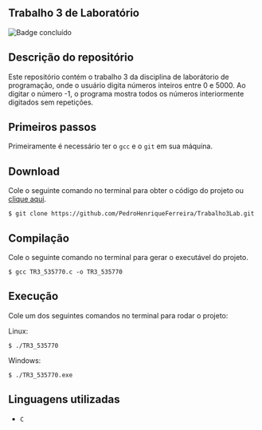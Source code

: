 ## Trabalho 3 de Laboratório
![Badge concluído](http://img.shields.io/static/v1?label=STATUS&message=CONCLUÍDO&color=GREEN&style=for-the-badge)

## Descrição do repositório
Este repositório contém o trabalho 3 da disciplina de laborátorio de programação, onde o usuário digita números inteiros entre 0 e 5000. Ao digitar o número -1, o programa mostra todos os números interiormente digitados sem repetições.

## Primeiros passos
Primeiramente é necessário ter o `gcc` e o `git` em sua máquina.

## Download
Cole o seguinte comando no terminal para obter o código do projeto ou [clique aqui](https://github.com/PedroHenriqueFerreira/Trabalho3Lab/archive/refs/heads/main.zip).
```
$ git clone https://github.com/PedroHenriqueFerreira/Trabalho3Lab.git 
```

## Compilação
Cole o seguinte comando no terminal para gerar o executável do projeto.
```
$ gcc TR3_535770.c -o TR3_535770
```

## Execução
Cole um dos seguintes comandos no terminal para rodar o projeto:

Linux:
```
$ ./TR3_535770
```

Windows:
```
$ ./TR3_535770.exe
```

## Linguagens utilizadas
- `C`
